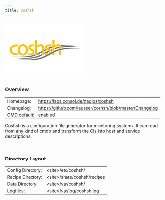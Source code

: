 ```yaml
---
title: coshsh
---
```

<style>
  thead th:empty {
    border: thin solid red !important;
    display: none;
  }
</style>
![](logo.png)
### Overview

|||
|---|---|
|Homepage:|https://labs.consol.de/nagios/coshsh|
|Changelog:|https://github.com/lausser/coshsh/blob/master/Changelog|
|OMD default:|enabled|

Coshsh is a configuration file generator for monitoring systems. It can read from any kind of cmdb and transform the CIs into host and service descriptions.

&#x205F;
### Directory Layout

|||
|---|---|
|Config Directory:|&lt;site&gt;/etc/coshsh/|
|Recipe Directory:|&lt;site&gt;/share/coshsh/recipes|
|Data Directory:|&lt;site&gt;/var/coshsh/|
|Logfiles:|&lt;site&gt;/var/log/coshsh.log|

&#x205F;
